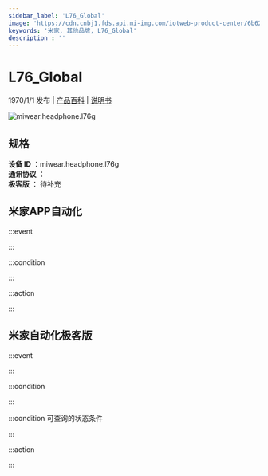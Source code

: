 ```yaml
---
sidebar_label: 'L76_Global'
image: 'https://cdn.cnbj1.fds.api.mi-img.com/iotweb-product-center/6b626566678a1e5b1b21f4784e4a7db5_1650012468303.png?GalaxyAccessKeyId=AKVGLQWBOVIRQ3XLEW&Expires=9223372036854775807&Signature=rA3qdqNsZWFYtsOpahT6CQQrhOY='
keywords: '米家, 其他品牌, L76_Global'
description : ''
---
```

# L76_Global

1970/1/1 发布 | [产品百科](https://home.mi.com/webapp/content/baike/product/index.html?model=miwear.headphone.l76g/) | [说明书](https://home.mi.com/views/introduction.html?model=miwear.headphone.l76g&region=cn)

![miwear.headphone.l76g](https://cdn.cnbj1.fds.api.mi-img.com/iotweb-product-center/6b626566678a1e5b1b21f4784e4a7db5_1650012468303.png?GalaxyAccessKeyId=AKVGLQWBOVIRQ3XLEW&Expires=9223372036854775807&Signature=rA3qdqNsZWFYtsOpahT6CQQrhOY=)

## 规格  
> 
**设备 ID** ：miwear.headphone.l76g  
**通讯协议** ：  
**极客版**  ： 待补充 


## 米家APP自动化  

:::event  

:::

:::condition  

:::

:::action   

:::

## 米家自动化极客版  

:::event  

:::

:::condition  

:::

:::condition 可查询的状态条件  

:::

:::action  

:::

        
